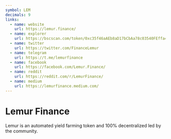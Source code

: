 ```yaml
---
symbol: LEM
decimals: 9
links:
  - name: website
    url: https://lemur.finance/
  - name: explorer
    url: https://bscscan.com/token/0xc35f46aAEb8aD17bCbAa78c03540FEffa44790Cb
  - name: twitter
    url: https://twitter.com/FinanceLemur
  - name: telegram
    url: https://t.me/lemurfinance
  - name: facebook
    url: https://facebook.com/Lemur.Finance/
  - name: reddit
    url: https://reddit.com/r/LemurFinance/
  - name: medium
    url: https://lemurfinance.medium.com/
---
```


# Lemur Finance

Lemur is an automated yield farming token and 100% decentralized led by the community.
